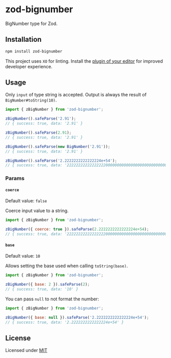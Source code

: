 # zod-bignumber

BigNumber type for Zod.

## Installation

```sh
npm install zod-bignumber
```

This project uses `XO` for linting. Install the [plugin of your editor](https://github.com/xojs/xo#editor-plugins) for improved developer experience.

## Usage

Only `input` of type string is accepted. Output is always the result of `BigNumber#toString(10)`.

```js
import { zBigNumber } from 'zod-bignumber';

zBigNumber().safeParse('2.91');
// { success: true, data: '2.91' }

zBigNumber().safeParse(2.91);
// { success: true, data: '2.91' }

zBigNumber().safeParse(new BigNumber('2.91'));
// { success: true, data: '2.91' }

zBigNumber().safeParse('2.2222222222222224e+54');
// { success: true, data: '22222222222222222000000000000000000000000000000000000' }
```

### Params

#### `coerce`

Default value: `false`

Coerce input value to a string.

```js
import { zBigNumber } from 'zod-bignumber';

zBigNumber({ coerce: true }).safeParse(2.2222222222222224e+54);
// { success: true, data: '22222222222222222000000000000000000000000000000000000' }
```

#### `base`

Default value: `10`

Allows setting the base used when calling `toString(base)`.

```js
import { zBigNumber } from 'zod-bignumber';

zBigNumber({ base: 2 }).safeParse(2);
// { success: true, data: '10' }
```

You can pass `null` to not format the number:

```js
import { zBigNumber } from 'zod-bignumber';

zBigNumber({ base: null }).safeParse('2.2222222222222224e+54');
// { success: true, data: '2.2222222222222224e+54' }
```

## License

Licensed under [MIT](./LICENSE)
